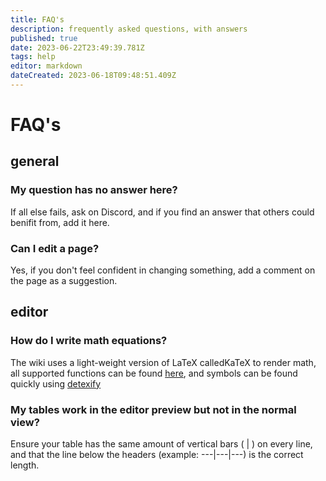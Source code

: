 ```yaml
---
title: FAQ's
description: frequently asked questions, with answers
published: true
date: 2023-06-22T23:49:39.781Z
tags: help
editor: markdown
dateCreated: 2023-06-18T09:48:51.409Z
---
```


# FAQ's

## general

### My question has no answer here?

If all else fails, ask on Discord, and if you find an answer that others could benifit from, add it here.

### Can I edit a page?

Yes, if you don't feel confident in changing something, add a comment on the page as a suggestion.

## editor

### How do I write math equations?

The wiki uses a light-weight version of LaTeX calledKaTeX to render math, all supported functions can be found [here](https://katex.org/docs/supported.html), and symbols can be found quickly using [detexify](http://detexify.kirelabs.org/classify.html)

### My tables work in the editor preview but not in the normal view? 

Ensure your table has the same amount of vertical bars ( | ) on every line, and that the line below the headers (example: ---|---|---) is the correct length.